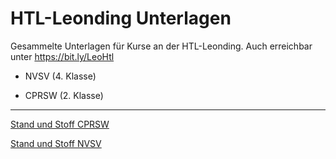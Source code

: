 # HTL-Leonding Unterlagen

Gesammelte Unterlagen für Kurse an der HTL-Leonding.
Auch erreichbar unter https://bit.ly/LeoHtl



* NVSV (4. Klasse)

* CPRSW (2. Klasse)

  

------



[Stand und Stoff CPRSW][cprsw]

[Stand und Stoff NVSV][nvsv]



[cprsw]: CPRSW.md
[nvsv]: NVSV.md

